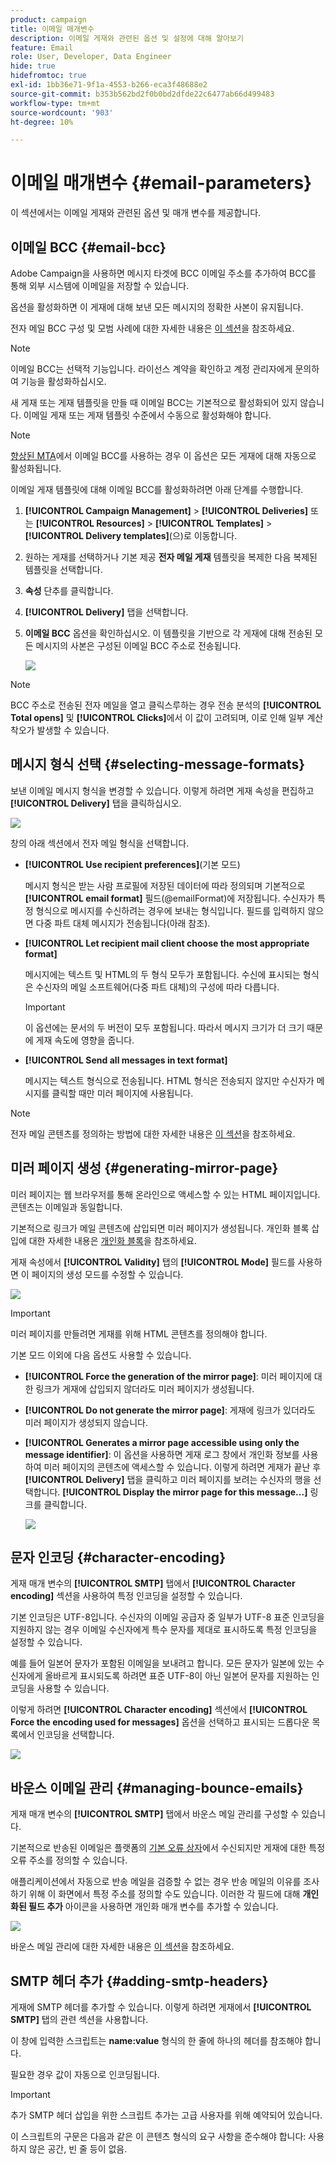 ```yaml
---
product: campaign
title: 이메일 매개변수
description: 이메일 게재와 관련된 옵션 및 설정에 대해 알아보기
feature: Email
role: User, Developer, Data Engineer
hide: true
hidefromtoc: true
exl-id: 1bb36e71-9f1a-4553-b266-eca3f48688e2
source-git-commit: b353b562bd2f0b0bd2dfde22c6477ab66d499483
workflow-type: tm+mt
source-wordcount: '903'
ht-degree: 10%

---
```


# 이메일 매개변수 {#email-parameters}

이 섹션에서는 이메일 게재와 관련된 옵션 및 매개 변수를 제공합니다.

## 이메일 BCC {#email-bcc}

Adobe Campaign을 사용하면 메시지 타겟에 BCC 이메일 주소를 추가하여 BCC를 통해 외부 시스템에 이메일을 저장할 수 있습니다.

옵션을 활성화하면 이 게재에 대해 보낸 모든 메시지의 정확한 사본이 유지됩니다.

전자 메일 BCC 구성 및 모범 사례에 대한 자세한 내용은 [이 섹션](../../installation/using/email-archiving.md)을 참조하세요.

>[!NOTE]
>
>이메일 BCC는 선택적 기능입니다. 라이선스 계약을 확인하고 계정 관리자에게 문의하여 기능을 활성화하십시오.

새 게재 또는 게재 템플릿을 만들 때 이메일 BCC는 기본적으로 활성화되어 있지 않습니다. 이메일 게재 또는 게재 템플릿 수준에서 수동으로 활성화해야 합니다.

>[!NOTE]
>
>[향상된 MTA](sending-with-enhanced-mta.md)에서 이메일 BCC를 사용하는 경우 이 옵션은 모든 게재에 대해 자동으로 활성화됩니다.

이메일 게재 템플릿에 대해 이메일 BCC를 활성화하려면 아래 단계를 수행합니다.

1. **[!UICONTROL Campaign Management]** > **[!UICONTROL Deliveries]** 또는 **[!UICONTROL Resources]** > **[!UICONTROL Templates]** > **[!UICONTROL Delivery templates]**(으)로 이동합니다.
1. 원하는 게재를 선택하거나 기본 제공 **전자 메일 게재** 템플릿을 복제한 다음 복제된 템플릿을 선택합니다.
1. **속성** 단추를 클릭합니다.
1. **[!UICONTROL Delivery]** 탭을 선택합니다. 
1. **이메일 BCC** 옵션을 확인하십시오. 이 템플릿을 기반으로 각 게재에 대해 전송된 모든 메시지의 사본은 구성된 이메일 BCC 주소로 전송됩니다.

   ![](assets/s_ncs_user_wizard_archiving.png)

>[!NOTE]
>
>BCC 주소로 전송된 전자 메일을 열고 클릭스루하는 경우 전송 분석의 **[!UICONTROL Total opens]** 및 **[!UICONTROL Clicks]**&#x200B;에서 이 값이 고려되며, 이로 인해 일부 계산 착오가 발생할 수 있습니다.

## 메시지 형식 선택 {#selecting-message-formats}

보낸 이메일 메시지 형식을 변경할 수 있습니다. 이렇게 하려면 게재 속성을 편집하고 **[!UICONTROL Delivery]** 탭을 클릭하십시오.

![](assets/s_ncs_user_wizard_email_param.png)

창의 아래 섹션에서 전자 메일 형식을 선택합니다.

* **[!UICONTROL Use recipient preferences]**(기본 모드)

  메시지 형식은 받는 사람 프로필에 저장된 데이터에 따라 정의되며 기본적으로 **[!UICONTROL email format]** 필드(@emailFormat)에 저장됩니다. 수신자가 특정 형식으로 메시지를 수신하려는 경우에 보내는 형식입니다. 필드를 입력하지 않으면 다중 파트 대체 메시지가 전송됩니다(아래 참조).

* **[!UICONTROL Let recipient mail client choose the most appropriate format]**

  메시지에는 텍스트 및 HTML의 두 형식 모두가 포함됩니다. 수신에 표시되는 형식은 수신자의 메일 소프트웨어(다중 파트 대체)의 구성에 따라 다릅니다.

  >[!IMPORTANT]
  >
  >이 옵션에는 문서의 두 버전이 모두 포함됩니다. 따라서 메시지 크기가 더 크기 때문에 게재 속도에 영향을 줍니다.

* **[!UICONTROL Send all messages in text format]**

  메시지는 텍스트 형식으로 전송됩니다. HTML 형식은 전송되지 않지만 수신자가 메시지를 클릭할 때만 미러 페이지에 사용됩니다.

>[!NOTE]
>
>전자 메일 콘텐츠를 정의하는 방법에 대한 자세한 내용은 [이 섹션](defining-the-email-content.md)을 참조하세요.

## 미러 페이지 생성 {#generating-mirror-page}

미러 페이지는 웹 브라우저를 통해 온라인으로 액세스할 수 있는 HTML 페이지입니다. 콘텐츠는 이메일과 동일합니다.

기본적으로 링크가 메일 콘텐츠에 삽입되면 미러 페이지가 생성됩니다. 개인화 블록 삽입에 대한 자세한 내용은 [개인화 블록](personalization-blocks.md)을 참조하세요.

게재 속성에서 **[!UICONTROL Validity]** 탭의 **[!UICONTROL Mode]** 필드를 사용하면 이 페이지의 생성 모드를 수정할 수 있습니다.

![](assets/s_ncs_user_wizard_miror_page_mode.png)

>[!IMPORTANT]
>
>미러 페이지를 만들려면 게재를 위해 HTML 콘텐츠를 정의해야 합니다.

기본 모드 이외에 다음 옵션도 사용할 수 있습니다.

* **[!UICONTROL Force the generation of the mirror page]**: 미러 페이지에 대한 링크가 게재에 삽입되지 않더라도 미러 페이지가 생성됩니다.
* **[!UICONTROL Do not generate the mirror page]**: 게재에 링크가 있더라도 미러 페이지가 생성되지 않습니다.
* **[!UICONTROL Generates a mirror page accessible using only the message identifier]**: 이 옵션을 사용하면 게재 로그 창에서 개인화 정보를 사용하여 미러 페이지의 콘텐츠에 액세스할 수 있습니다. 이렇게 하려면 게재가 끝난 후 **[!UICONTROL Delivery]** 탭을 클릭하고 미러 페이지를 보려는 수신자의 행을 선택합니다. **[!UICONTROL Display the mirror page for this message...]** 링크를 클릭합니다.

  ![](assets/s_ncs_user_wizard_miror_page_link.png)

## 문자 인코딩 {#character-encoding}

게재 매개 변수의 **[!UICONTROL SMTP]** 탭에서 **[!UICONTROL Character encoding]** 섹션을 사용하여 특정 인코딩을 설정할 수 있습니다.

기본 인코딩은 UTF-8입니다. 수신자의 이메일 공급자 중 일부가 UTF-8 표준 인코딩을 지원하지 않는 경우 이메일 수신자에게 특수 문자를 제대로 표시하도록 특정 인코딩을 설정할 수 있습니다.

예를 들어 일본어 문자가 포함된 이메일을 보내려고 합니다. 모든 문자가 일본에 있는 수신자에게 올바르게 표시되도록 하려면 표준 UTF-8이 아닌 일본어 문자를 지원하는 인코딩을 사용할 수 있습니다.

이렇게 하려면 **[!UICONTROL Character encoding]** 섹션에서 **[!UICONTROL Force the encoding used for messages]** 옵션을 선택하고 표시되는 드롭다운 목록에서 인코딩을 선택합니다.

![](assets/s_ncs_user_email_del_properties_smtp_tab_encoding.png)

## 바운스 이메일 관리 {#managing-bounce-emails}

게재 매개 변수의 **[!UICONTROL SMTP]** 탭에서 바운스 메일 관리를 구성할 수 있습니다.

기본적으로 반송된 이메일은 플랫폼의 [기본 오류 상자](../../installation/using/deploying-an-instance.md#parameters-for-delivered-emails-parameters-for-delivered-emails)에서 수신되지만 게재에 대한 특정 오류 주소를 정의할 수 있습니다.

애플리케이션에서 자동으로 반송 메일을 검증할 수 없는 경우 반송 메일의 이유를 조사하기 위해 이 화면에서 특정 주소를 정의할 수도 있습니다. 이러한 각 필드에 대해 **개인화된 필드 추가** 아이콘을 사용하면 개인화 매개 변수를 추가할 수 있습니다.

![](assets/s_ncs_user_email_del_properties_smtp_tab.png)

바운스 메일 관리에 대한 자세한 내용은 [이 섹션](understanding-delivery-failures.md#bounce-mail-management)을 참조하세요.

## SMTP 헤더 추가 {#adding-smtp-headers}

게재에 SMTP 헤더를 추가할 수 있습니다. 이렇게 하려면 게재에서 **[!UICONTROL SMTP]** 탭의 관련 섹션을 사용합니다.

이 창에 입력한 스크립트는 **name:value** 형식의 한 줄에 하나의 헤더를 참조해야 합니다.

필요한 경우 값이 자동으로 인코딩됩니다.

>[!IMPORTANT]
>
>추가 SMTP 헤더 삽입을 위한 스크립트 추가는 고급 사용자를 위해 예약되어 있습니다.
>
>이 스크립트의 구문은 다음과 같은 이 콘텐츠 형식의 요구 사항을 준수해야 합니다: 사용하지 않은 공간, 빈 줄 등이 없음.

